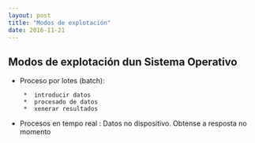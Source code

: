 ```yaml
---
layout: post
title: "Modos de explotación"
date: 2016-11-21
---
```


## Modos de explotación dun Sistema Operativo

*  Proceso por lotes (batch):

		*  introducir datos
		*  procesado de datos
		*  xenerar resultados

*  Procesos en tempo real   :
Datos no dispositivo. Obtense a resposta no momento
